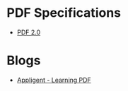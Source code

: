 # PDF Specifications

- [PDF 2.0](https://www.pdfa.org/sponsored-standards/)

# Blogs

- [Appligent - Learning PDF](https://labs.appligent.com/pdfblog/category/learning-pdf/)
